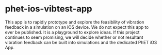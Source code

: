 # phet-ios-vibtest-app

This app is to rapidly prototype and explore the feasibility of vibration feedback in a simulation on an iOS device.
We do not expect this app to ever be published. It is a playground to explore ideas. If this project continues to
seem promising, we will decide whether or not resultant vibration feedback can be built into simulations and the
dedicated PhET iOS App.